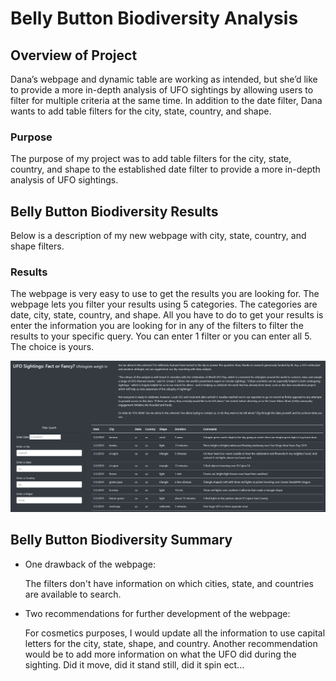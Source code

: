 # Belly Button Biodiversity Analysis

## Overview of Project

Dana’s webpage and dynamic table are working as intended, but she’d like to provide a more in-depth analysis of UFO sightings by allowing users to filter for multiple criteria at the same time. In addition to the date filter, Dana wants to add table filters for the city, state, country, and shape.

### Purpose

The purpose of my project was to add table filters for the city, state, country, and shape to the established date filter to provide a more in-depth analysis of UFO sightings. 

## Belly Button Biodiversity Results

Below is a description of my new webpage with city, state, country, and shape filters.

### Results

The webpage is very easy to use to get the results you are looking for. The webpage lets you filter your results using 5 categories. The categories are date, city, state, country, and shape. All you have to do to get your results is enter the information you are looking for in any of the filters to filter the results to your specific query. You can enter 1 filter or you can enter all 5. The choice is yours. 

![Belly Button](https://github.com/jag28731/UFO-Sightings/blob/main/static/images/UFO%20Sightings.png)
 
## Belly Button Biodiversity Summary

- One drawback of the webpage:

  The filters don't have information on which cities, state, and countries are available to search.

- Two recommendations for further development of the webpage:

  For cosmetics purposes, I would update all the information to use capital letters for the city, state, shape, and country. Another recommendation would be to add more information on what the UFO did during the sighting. Did it move, did it stand still, did it spin ect... 

